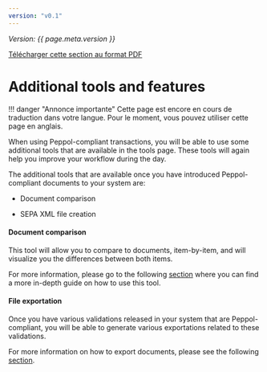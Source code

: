 ```yaml
---
version: "v0.1"
---
```


<span class="version-label">*Version: {{ page.meta.version }}*</span>

<div class="no-pdf">
  <a class="md-button print-button" href="../../pdfs/fr/Peppol-Tools_with_Peppol.pdf" target="_blank">
    Télécharger cette section au format PDF
  </a>
</div>

# Additional tools and features

!!! danger "Annonce importante"
    Cette page est encore en cours de traduction dans votre langue. Pour le moment, vous pouvez utiliser cette page en anglais.

When using Peppol-compliant transactions, you will be able to use some
additional tools that are available in the tools page. These tools will
again help you improve your workflow during the day.

The additional tools that are available once you have introduced
Peppol-compliant documents to your system are:

-   Document comparison

-   SEPA XML file creation

#### Document comparison 

This tool will allow you to compare to documents, item-by-item, and will
visualize you the differences between both items.

For more information, please go to the following
[section](../System%20Overview/Tools.md#document-comparison-tool) where you can find a more in-depth
guide on how to use this tool.

#### File exportation 

Once you have various validations released in your system that are
Peppol-compliant, you will be able to generate various exportations
related to these validations.

For more information on how to export documents, please see the
following [section](../System%20Overview/Validations.md#exporting-documents).
